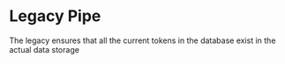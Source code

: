 # Legacy Pipe

The legacy ensures that all the current tokens in the database exist in the actual data storage